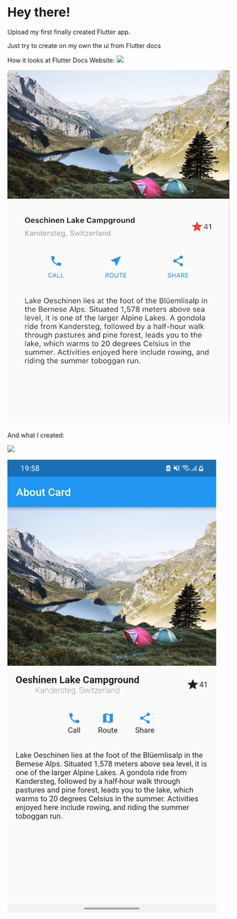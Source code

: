 # Hey there!

Upload my first finally created Flutter app.

Just try to create on my own the ui from Flutter docs


How it looks at Flutter Docs Website:
![]("https://github.com/KirilDev/flutter-simple-app/blob/main/screen2.jpg")

<img src="screen2.jpg">


And what I created:

![]("https://github.com/KirilDev/flutter-simple-app/blob/main/screen1.jpg")


<img src="screen1.jpg">
